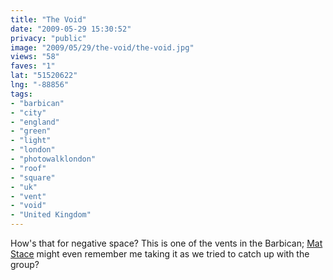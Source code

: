 ```yaml
---
title: "The Void"
date: "2009-05-29 15:30:52"
privacy: "public"
image: "2009/05/29/the-void/the-void.jpg"
views: "58"
faves: "1"
lat: "51520622"
lng: "-88856"
tags:
- "barbican"
- "city"
- "england"
- "green"
- "light"
- "london"
- "photowalklondon"
- "roof"
- "square"
- "uk"
- "vent"
- "void"
- "United Kingdom"
---
```

How's that for negative space? This is one of the vents in the Barbican; <a href="http://twitter.com/matstace">Mat Stace</a> might even remember me taking it as we tried to catch up with the group?<a href="/photos/2009/05/29/the-void"></a>
